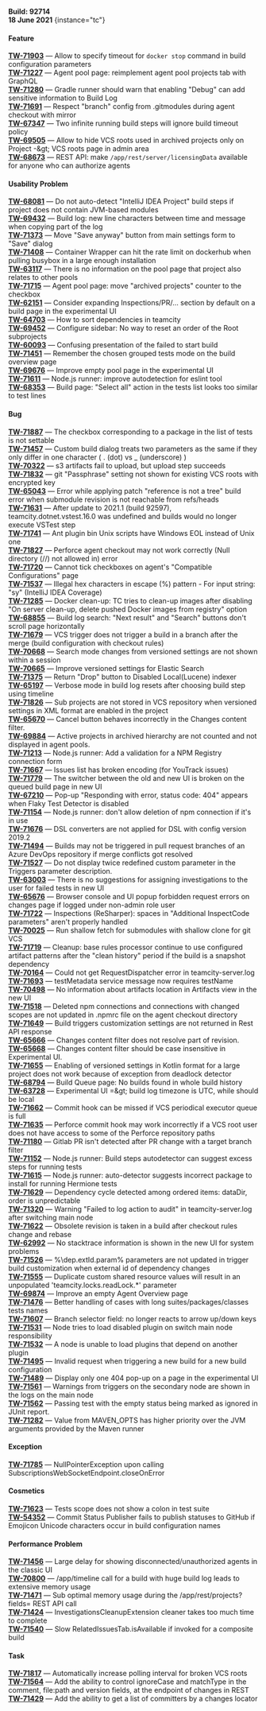 [//]: # (title: TeamCity 2021.1.1 Release Notes)
[//]: # (auxiliary-id: TeamCity 2021.1.1 Release Notes)

__Build: 92714__  
__18 June 2021__
{instance="tc"}

#### Feature

[**TW-71903**](https://youtrack.jetbrains.com/oauth?state=%2Fissue%2FTW-71903) — Allow to specify timeout for `docker stop` command in build configuration parameters  
[**TW-71227**](https://youtrack.jetbrains.com/oauth?state=%2Fissue%2FTW-71227) — Agent pool page: reimplement agent pool projects tab with GraphQL  
[**TW-71280**](https://youtrack.jetbrains.com/oauth?state=%2Fissue%2FTW-71280) — Gradle runner should warn that enabling &quot;Debug&quot; can add sensitive information to Build Log  
[**TW-71691**](https://youtrack.jetbrains.com/oauth?state=%2Fissue%2FTW-71691) — Respect &quot;branch&quot; config from .gitmodules during agent checkout with mirror  
[**TW-67347**](https://youtrack.jetbrains.com/oauth?state=%2Fissue%2FTW-67347) — Two infinite running build steps will ignore build timeout policy  
[**TW-69505**](https://youtrack.jetbrains.com/oauth?state=%2Fissue%2FTW-69505) — Allow to hide VCS roots used in archived projects only on Project -\&gt; VCS roots page in admin area  
[**TW-68673**](https://youtrack.jetbrains.com/oauth?state=%2Fissue%2FTW-68673) — REST API: make `/app/rest/server/licensingData` available for anyone who can authorize agents

#### Usability Problem

[**TW-68081**](https://youtrack.jetbrains.com/oauth?state=%2Fissue%2FTW-68081) — Do not auto-detect &quot;IntelliJ IDEA Project&quot; build steps if project does not contain JVM-based modules  
[**TW-69432**](https://youtrack.jetbrains.com/oauth?state=%2Fissue%2FTW-69432) — Build log: new line characters between time and message when copying part of the log  
[**TW-71373**](https://youtrack.jetbrains.com/oauth?state=%2Fissue%2FTW-71373) — Move &quot;Save anyway&quot; button from main settings form to &quot;Save&quot; dialog  
[**TW-71408**](https://youtrack.jetbrains.com/oauth?state=%2Fissue%2FTW-71408) — Container Wrapper can hit the rate limit on dockerhub when pulling busybox in a large enough installation  
[**TW-63117**](https://youtrack.jetbrains.com/oauth?state=%2Fissue%2FTW-63117) — There is no information on the pool page that project also relates to other pools  
[**TW-71715**](https://youtrack.jetbrains.com/oauth?state=%2Fissue%2FTW-71715) — Agent pool page: move &quot;archived projects&quot; counter to the checkbox  
[**TW-62151**](https://youtrack.jetbrains.com/oauth?state=%2Fissue%2FTW-62151) — Consider expanding Inspections/PR/... section by default on a build page in the experimental UI  
[**TW-64703**](https://youtrack.jetbrains.com/oauth?state=%2Fissue%2FTW-64703) — How to sort dependencies in teamcity  
[**TW-69452**](https://youtrack.jetbrains.com/oauth?state=%2Fissue%2FTW-69452) — Configure sidebar: No way to reset an order of the Root subprojects  
[**TW-60093**](https://youtrack.jetbrains.com/oauth?state=%2Fissue%2FTW-60093) — Confusing presentation of the failed to start build  
[**TW-71451**](https://youtrack.jetbrains.com/oauth?state=%2Fissue%2FTW-71451) — Remember the chosen grouped tests mode on the build overview page  
[**TW-69676**](https://youtrack.jetbrains.com/oauth?state=%2Fissue%2FTW-69676) — Improve empty pool page in the experimental UI  
[**TW-71611**](https://youtrack.jetbrains.com/oauth?state=%2Fissue%2FTW-71611) — Node.js runner: improve autodetection for eslint tool  
[**TW-68353**](https://youtrack.jetbrains.com/oauth?state=%2Fissue%2FTW-68353) — Build page: &quot;Select all&quot; action in the tests list looks too similar to test lines

#### Bug

[**TW-71887**](https://youtrack.jetbrains.com/oauth?state=%2Fissue%2FTW-71887) — The checkbox corresponding to a package in the list of tests is not settable  
[**TW-71457**](https://youtrack.jetbrains.com/oauth?state=%2Fissue%2FTW-71457) — Custom build dialog treats two parameters as the same if they only differ in one character ( . (dot) vs \_ (underscore) )  
[**TW-70322**](https://youtrack.jetbrains.com/oauth?state=%2Fissue%2FTW-70322) — s3 artifacts fail to upload, but upload step succeeds  
[**TW-71832**](https://youtrack.jetbrains.com/oauth?state=%2Fissue%2FTW-71832) — git &quot;Passphrase&quot; setting not shown for existing VCS roots with encrypted key  
[**TW-65043**](https://youtrack.jetbrains.com/oauth?state=%2Fissue%2FTW-65043) — Error while applying patch &quot;reference is not a tree&quot; build error when submodule revision is not reachable from refs/heads  
[**TW-71631**](https://youtrack.jetbrains.com/oauth?state=%2Fissue%2FTW-71631) — After update to 2021.1 (build 92597), teamcity.dotnet.vstest.16.0 was undefined and builds would no longer execute VSTest step  
[**TW-71741**](https://youtrack.jetbrains.com/oauth?state=%2Fissue%2FTW-71741) — Ant plugin bin Unix scripts have Windows EOL instead of Unix one  
[**TW-71827**](https://youtrack.jetbrains.com/oauth?state=%2Fissue%2FTW-71827) — Perforce agent checkout may not work correctly (Null directory (//) not allowed in) error  
[**TW-71720**](https://youtrack.jetbrains.com/oauth?state=%2Fissue%2FTW-71720) — Cannot tick checkboxes on agent&#39;s &quot;Compatible Configurations&quot; page  
[**TW-71537**](https://youtrack.jetbrains.com/oauth?state=%2Fissue%2FTW-71537) — Illegal hex characters in escape (%) pattern - For input string: &quot;sy&quot; (IntelliJ IDEA Coverage)  
[**TW-71285**](https://youtrack.jetbrains.com/oauth?state=%2Fissue%2FTW-71285) — Docker clean-up: TC tries to clean-up images after disabling &quot;On server clean-up, delete pushed Docker images from registry&quot; option  
[**TW-68855**](https://youtrack.jetbrains.com/oauth?state=%2Fissue%2FTW-68855) — Build log search: &quot;Next result&quot; and &quot;Search&quot; buttons don&#39;t scroll page horizontally  
[**TW-71679**](https://youtrack.jetbrains.com/oauth?state=%2Fissue%2FTW-71679) — VCS trigger does not trigger a build in a branch after the merge (build configuration with checkout rules)  
[**TW-70668**](https://youtrack.jetbrains.com/oauth?state=%2Fissue%2FTW-70668) — Search mode changes from versioned settings are not shown within a session  
[**TW-70665**](https://youtrack.jetbrains.com/oauth?state=%2Fissue%2FTW-70665) — Improve versioned settings for Elastic Search  
[**TW-71375**](https://youtrack.jetbrains.com/oauth?state=%2Fissue%2FTW-71375) — Return &quot;Drop&quot; button to Disabled Local(Lucene) indexer  
[**TW-65197**](https://youtrack.jetbrains.com/oauth?state=%2Fissue%2FTW-65197) — Verbose mode in build log resets after choosing build step using timeline  
[**TW-71826**](https://youtrack.jetbrains.com/oauth?state=%2Fissue%2FTW-71826) — Sub projects are not stored in VCS repository when versioned settings in XML format are enabled in the project  
[**TW-65670**](https://youtrack.jetbrains.com/oauth?state=%2Fissue%2FTW-65670) — Cancel button behaves incorrectly in the Changes content filter.  
[**TW-69884**](https://youtrack.jetbrains.com/oauth?state=%2Fissue%2FTW-69884) — Active projects in archived hierarchy are not counted and not displayed in agent pools.  
[**TW-71213**](https://youtrack.jetbrains.com/oauth?state=%2Fissue%2FTW-71213) — Node.js runner: Add a validation for a NPM Registry connection form  
[**TW-71667**](https://youtrack.jetbrains.com/oauth?state=%2Fissue%2FTW-71667) — Issues list has broken encoding (for YouTrack issues)  
[**TW-71779**](https://youtrack.jetbrains.com/oauth?state=%2Fissue%2FTW-71779) — The switcher between the old and new UI is broken on the queued build page in new UI  
[**TW-67210**](https://youtrack.jetbrains.com/oauth?state=%2Fissue%2FTW-67210) — Pop-up &quot;Responding with error, status code: 404&quot; appears when Flaky Test Detector is disabled  
[**TW-71154**](https://youtrack.jetbrains.com/oauth?state=%2Fissue%2FTW-71154) — Node.js runner: don&#39;t allow deletion of npm connection if it&#39;s in use  
[**TW-71676**](https://youtrack.jetbrains.com/oauth?state=%2Fissue%2FTW-71676) — DSL converters are not applied for DSL with config version 2019.2  
[**TW-71494**](https://youtrack.jetbrains.com/oauth?state=%2Fissue%2FTW-71494) — Builds may not be triggered in pull request branches of an Azure DevOps repository if merge conflicts got resolved  
[**TW-71527**](https://youtrack.jetbrains.com/oauth?state=%2Fissue%2FTW-71527) — Do not display twice redefined custom parameter in the Triggers parameter description.  
[**TW-63003**](https://youtrack.jetbrains.com/oauth?state=%2Fissue%2FTW-63003) — There is no suggestions for assigning investigations to the user for failed tests in new UI  
[**TW-65676**](https://youtrack.jetbrains.com/oauth?state=%2Fissue%2FTW-65676) — Browser console and UI popup forbidden request errors on changes page if logged under non-admin role user  
[**TW-71722**](https://youtrack.jetbrains.com/oauth?state=%2Fissue%2FTW-71722) — Inspections (ReSharper): spaces in &quot;Additional InspectCode parameters&quot; aren&#39;t properly handled  
[**TW-70025**](https://youtrack.jetbrains.com/oauth?state=%2Fissue%2FTW-70025) — Run shallow fetch for submodules with shallow clone for git VCS  
[**TW-71719**](https://youtrack.jetbrains.com/oauth?state=%2Fissue%2FTW-71719) — Cleanup: base rules processor continue to use configured artifact patterns after the &quot;clean history&quot; period if the build is a snapshot dependency  
[**TW-70164**](https://youtrack.jetbrains.com/oauth?state=%2Fissue%2FTW-70164) — Could not get RequestDispatcher error in teamcity-server.log  
[**TW-71693**](https://youtrack.jetbrains.com/oauth?state=%2Fissue%2FTW-71693) — testMetadata service message now requires testName  
[**TW-70498**](https://youtrack.jetbrains.com/oauth?state=%2Fissue%2FTW-70498) — No information about artifacts location in Artifacts view in the new UI  
[**TW-71518**](https://youtrack.jetbrains.com/oauth?state=%2Fissue%2FTW-71518) — Deleted npm connections and connections with changed scopes are not updated in .npmrc file on the agent checkout directory  
[**TW-71649**](https://youtrack.jetbrains.com/oauth?state=%2Fissue%2FTW-71649) — Build triggers customization settings are not returned in Rest API response  
[**TW-65666**](https://youtrack.jetbrains.com/oauth?state=%2Fissue%2FTW-65666) — Changes content filter does not resolve part of revision.  
[**TW-65668**](https://youtrack.jetbrains.com/oauth?state=%2Fissue%2FTW-65668) — Changes content filter should be case insensitive in Experimental UI.  
[**TW-71655**](https://youtrack.jetbrains.com/oauth?state=%2Fissue%2FTW-71655) — Enabling of versioned settings in Kotlin format for a large project does not work because of exception from deadlock detector  
[**TW-68794**](https://youtrack.jetbrains.com/oauth?state=%2Fissue%2FTW-68794) — Build Queue page: No builds found in whole build history  
[**TW-63728**](https://youtrack.jetbrains.com/oauth?state=%2Fissue%2FTW-63728) — Experimental UI =\&gt; build log timezone is UTC, while should be local  
[**TW-71662**](https://youtrack.jetbrains.com/oauth?state=%2Fissue%2FTW-71662) — Commit hook can be missed if VCS periodical executor queue is full  
[**TW-71635**](https://youtrack.jetbrains.com/oauth?state=%2Fissue%2FTW-71635) — Perforce commit hook may work incorrectly if a VCS root user does not have access to some of the Perforce repository paths  
[**TW-71180**](https://youtrack.jetbrains.com/oauth?state=%2Fissue%2FTW-71180) — Gitlab PR isn&#39;t detected after PR change with a target branch filter  
[**TW-71152**](https://youtrack.jetbrains.com/oauth?state=%2Fissue%2FTW-71152) — Node.js runner: Build steps autodetector can suggest excess steps for running tests  
[**TW-71615**](https://youtrack.jetbrains.com/oauth?state=%2Fissue%2FTW-71615) — Node.js runner: auto-detector suggests incorrect package to install for running Hermione tests  
[**TW-71629**](https://youtrack.jetbrains.com/oauth?state=%2Fissue%2FTW-71629) — Dependency cycle detected among ordered items: dataDir, order is unpredictable  
[**TW-71320**](https://youtrack.jetbrains.com/oauth?state=%2Fissue%2FTW-71320) — Warning &quot;Failed to log action to audit&quot; in teamcity-server.log after switching main node  
[**TW-71622**](https://youtrack.jetbrains.com/oauth?state=%2Fissue%2FTW-71622) — Obsolete revision is taken in a build after checkout rules change and rebase  
[**TW-62992**](https://youtrack.jetbrains.com/oauth?state=%2Fissue%2FTW-62992) — No stacktrace information is shown in the new UI for system problems  
[**TW-71526**](https://youtrack.jetbrains.com/oauth?state=%2Fissue%2FTW-71526) — %\dep.extId.param% parameters are not updated in trigger build customization when external id of dependency changes  
[**TW-71555**](https://youtrack.jetbrains.com/oauth?state=%2Fissue%2FTW-71555) — Duplicate custom shared resource values will result in an unpopulated &#39;teamcity.locks.readLock.\*&#39; parameter  
[**TW-69874**](https://youtrack.jetbrains.com/oauth?state=%2Fissue%2FTW-69874) — Improve an empty Agent Overview page  
[**TW-71476**](https://youtrack.jetbrains.com/oauth?state=%2Fissue%2FTW-71476) — Better handling of cases with long suites/packages/classes tests names  
[**TW-71607**](https://youtrack.jetbrains.com/oauth?state=%2Fissue%2FTW-71607) — Branch selector field: no longer reacts to arrow up/down keys  
[**TW-71531**](https://youtrack.jetbrains.com/oauth?state=%2Fissue%2FTW-71531) — Node tries to load disabled plugin on switch main node responsibility  
[**TW-71532**](https://youtrack.jetbrains.com/oauth?state=%2Fissue%2FTW-71532) — A node is unable to load plugins that depend on another plugin  
[**TW-71495**](https://youtrack.jetbrains.com/oauth?state=%2Fissue%2FTW-71495) — Invalid request when triggering a new build for a new build configuration  
[**TW-71489**](https://youtrack.jetbrains.com/oauth?state=%2Fissue%2FTW-71489) — Display only one 404 pop-up on a page in the experimental UI  
[**TW-71561**](https://youtrack.jetbrains.com/oauth?state=%2Fissue%2FTW-71561) — Warnings from triggers on the secondary node are shown in the logs on the main node  
[**TW-71562**](https://youtrack.jetbrains.com/oauth?state=%2Fissue%2FTW-71562) — Passing test with the empty status being marked as ignored in JUnit report.  
[**TW-71282**](https://youtrack.jetbrains.com/oauth?state=%2Fissue%2FTW-71282) — Value from MAVEN\_OPTS has higher priority over the JVM arguments provided by the Maven runner

#### Exception

[**TW-71785**](https://youtrack.jetbrains.com/oauth?state=%2Fissue%2FTW-71785) — NullPointerException upon calling SubscriptionsWebSocketEndpoint.closeOnError

#### Cosmetics

[**TW-71623**](https://youtrack.jetbrains.com/oauth?state=%2Fissue%2FTW-71623) — Tests scope does not show a colon in test suite  
[**TW-54352**](https://youtrack.jetbrains.com/oauth?state=%2Fissue%2FTW-54352) — Commit Status Publisher fails to publish statuses to GitHub if Emojicon Unicode characters occur in build configuration names

#### Performance Problem

[**TW-71456**](https://youtrack.jetbrains.com/oauth?state=%2Fissue%2FTW-71456) — Large delay for showing disconnected/unauthorized agents in the classic UI  
[**TW-70800**](https://youtrack.jetbrains.com/oauth?state=%2Fissue%2FTW-70800) — /app/timeline call for a build with huge build log leads to extensive memory usage  
[**TW-71471**](https://youtrack.jetbrains.com/oauth?state=%2Fissue%2FTW-71471) — Sub optimal memory usage during the /app/rest/projects?fields= REST API call  
[**TW-71424**](https://youtrack.jetbrains.com/oauth?state=%2Fissue%2FTW-71424) — InvestigationsCleanupExtension cleaner takes too much time to complete  
[**TW-71540**](https://youtrack.jetbrains.com/oauth?state=%2Fissue%2FTW-71540) — Slow RelatedIssuesTab.isAvailable if invoked for a composite build

#### Task

[**TW-71817**](https://youtrack.jetbrains.com/oauth?state=%2Fissue%2FTW-71817) — Automatically increase polling interval for broken VCS roots  
[**TW-71564**](https://youtrack.jetbrains.com/oauth?state=%2Fissue%2FTW-71564) — Add the ability to control ignoreCase and matchType in the comment, file:path and version fields, at the endpoint of changes in REST  
[**TW-71429**](https://youtrack.jetbrains.com/oauth?state=%2Fissue%2FTW-71429) — Add the ability to get a list of committers by a changes locator
